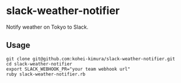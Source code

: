 # slack-weather-notifier

Notify weather on Tokyo to Slack.

<!-- ![example](example.png) -->

## Usage

```shell
git clone git@github.com:kohei-kimura/slack-weather-notifier.git
cd slack-weather-notifier
export SLACK_WEBHOOK_PR="your team webhook url"
ruby slack-weather-notifier.rb
```
